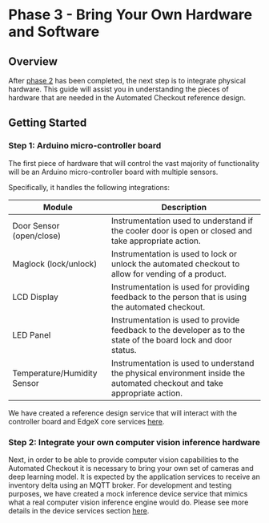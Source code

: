 # Phase 3 - Bring Your Own Hardware and Software

## Overview

After [phase 2](../phases/phase2.md) has been completed, the next step is to integrate physical hardware. This guide will assist you in understanding the pieces of hardware that are needed in the Automated Checkout reference design.

## Getting Started

### Step 1: Arduino micro-controller board

The first piece of hardware that will control the vast majority of functionality will be an Arduino micro-controller board with multiple sensors.

Specifically, it handles the following integrations:

| Module                       | Description                                                                                                               |
| ---------------------------- | ------------------------------------------------------------------------------------------------------------------------- |
| Door Sensor (open/close)     | Instrumentation used to understand if the cooler door is open or closed and take appropriate action.                      |
| Maglock (lock/unlock)        | Instrumentation is used to lock or unlock the automated checkout to allow for vending of a product.                       |
| LCD Display                  | Instrumentation is used for providing feedback to the person that is using the automated checkout.                        |
| LED Panel                    | Instrumentation is used to provide feedback to the developer as to the state of the board lock and door status.           |
| Temperature/Humidity Sensor  | Instrumentation is used to understand the physical environment inside the automated checkout and take appropriate action. |

We have created a reference design service that will interact with the controller board and EdgeX core services [here](../automated-checkout-services/device_services.md#card-reader).

### Step 2: Integrate your own computer vision inference hardware

Next, in order to be able to provide computer vision capabilities to the Automated Checkout it is necessary to bring your own set of cameras and deep learning model. It is expected by the application services to receive an inventory delta using an MQTT broker. For development and testing purposes, we have created a mock inference device service that mimics what a real computer vision inference engine would do. Please see more details in the device services section [here](../automated-checkout-services/device_services.md#inference-mock).
